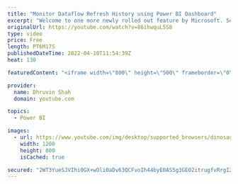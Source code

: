 ```yaml
---
title: "Monitor Dataflow Refresh History using Power BI Dashboard"
excerpt: "Welcome to one more newly rolled out feature by Microsoft. Sometimes as an admin, we want to know and want to manage Dataverse tables to report over our dataflow refresh history. To access these tables, it is suggested to use Dataverse connector in Power BI to set up your dashboard. During this entire"
originalUrl: https://youtube.com/watch?v=86ihwquL5S8
type: video
price: Free
length: PT6M17S
publishedDateTime: 2022-04-10T11:54:39Z
heat: 130

featuredContent: "<iframe width=\"800\" height=\"500\" frameborder=\"0\" src=\"https://www.youtube.com/embed/86ihwquL5S8\" allow=\"accelerometer; autoplay; encrypted-media; gyroscope; picture-in-picture\" allowfullscreen></iframe>"

provider:
  name: Dhruvin Shah
  domain: youtube.com

topics:
  - Power BI

images:
  - url: https://www.youtube.com/img/desktop/supported_browsers/dinosaur.png
    width: 1200
    height: 800
    isCached: true

secured: "2WT3YueSJVIhi0GX+wOli0aDv63QCFvoIh44byE0AS5g3GEO2itrugfvRrgIZxa3Dg9cIEtF3DZ1VR5huzv3pxXR5BdL4t31bVTPFKnuNWV0PAndr5Yz3RPK7Z15pl2IJnfnCN7EwzLVAoQqTnFy+Hsxqi6xlPnQtco9enmZ8S+PW4ZAXMQcVUXHTtgNsSHKJX/PoU9uJRj0zV58l/Nc9LnQ/MchSwnOIrlinrn07buT+9B9bVeTLE1tCIrObhrwnQxvIejCXlqal9d2g+vS+uEGbAO3gzp1grJvEObVbo7RFOHasqOS9LKzg+8QOn35hDevjuI8iW7oe0xNR726kOtHvMViykRv9epEnasD2FLML9bBsQpCflIfYg8VRo5e9sBI6uL4OOh6tjEdfvUMzhWlKB8fO2bLoIWZcq5CZIY=;MiDI7NwZ8U7Nt/l3znsgoA=="
---
```


